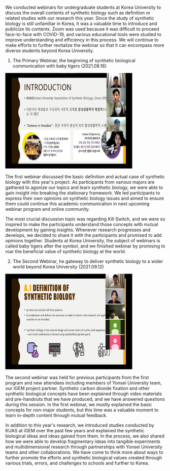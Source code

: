 We conducted webinars for undergraduate students at Korea University to discuss the overall contents of synthetic biology such as definition or related studies with our research this year. Since the study of synthetic biology is still unfamiliar in Korea, it was a valuable time to introduce and publicize its contents. Zoom was used because it was difficult to proceed face-to-face with COVID-19, and various educational tools were studied to improve understanding and efficiency in this process. We will continue to make efforts to further revitalize the webinar so that it can encompass more diverse students beyond Korea University.

1. The Primary Webinar, the beginning of synthetic biological communication with baby tigers (2021.08.16)

<img src="./First Webinar.png" height="300px" width="400px"> 

The first webinar discussed the basic definition and actual case of synthetic biology with this year's project. As participants from various majors are gathered to agonize our topics and learn synthetic biology, we were able to gain insight into breaking the stationary framework. We led participants to express their own opinions on synthetic biology issues and aimed to ensure them could continue this academic communication in next upcoming webinar program and online community.

The most crucial discussion topic was regarding Kill Switch, and we were so inspired to make the participants understand those concepts with mutual development by gaining insights. Whenever research progresses and develops, we decided to share it with the participants and promised to add opinions together. Students at Korea University, the subject of webinars is called baby tigers after the symbol, and we finished webinar by promising to roar the beneficial value of synthetic biology at the world.

2. The Second Webinar, he gateway to deliver synthetic biology to a wider world beyond Korea University (2021.09.12)

<img src="./Second Webinar.png" height="300px" width="400px"> 

The second webinar was held for previous participants from the first program and new attendees including members of Yonsei University team, our iGEM project partner. Synthetic carbon dioxide fixation and other synthetic biological concepts have been explained through video materials and pre-handouts that we have produced, and we have answered questions during this session. In the first webinar, we mostly explained the basic concepts for non-major students, but this time was a valuable moment to learn in-depth content through mutual feedback.

In addition to this year's research, we introduced studies conducted by KUAS at iGEM over the past few years and explained the synthetic biological ideas and ideas gained from them. In the process, we also shared how we were able to develop fragmentary ideas into tangible experiments and multidimensional research through partnerships with Yonsei University teams and other collaborations. We have come to think more about ways to further promote the efforts and synthetic biological values created through various trials, errors, and challenges to schools and further to Korea.
